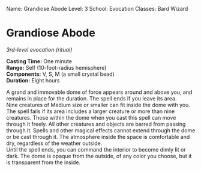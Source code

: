 Name: Grandiose Abode
Level: 3
School: Evocation
Classes: Bard
         Wizard

# Grandiose Abode
_3rd-level evocation (ritual)_ 

**Casting Time:** One minute    
**Range:** Self (10-foot-radius hemisphere)    
**Components:** V, S, M (a small crystal bead)    
**Duration:** Eight hours 

A grand and immovable dome of force appears around and above you, and remains in place for the duration. The spell ends if you leave its area.    
Nine creatures of Medium size or smaller can fit inside the dome with you. The spell fails if its area includes a larger creature or more than nine creatures. Those within the dome when you cast this spell can move through it freely. All other creatures and objects are barred from passing through it. Spells and other magical effects cannot extend through the dome or be cast through it. The atmosphere inside the space is comfortable and dry, regardless of the weather outside.    
Until the spell ends, you can command the interior to become dimly lit or dark. The dome is opaque from the outside, of any color you choose, but it is transparent from the inside. 

